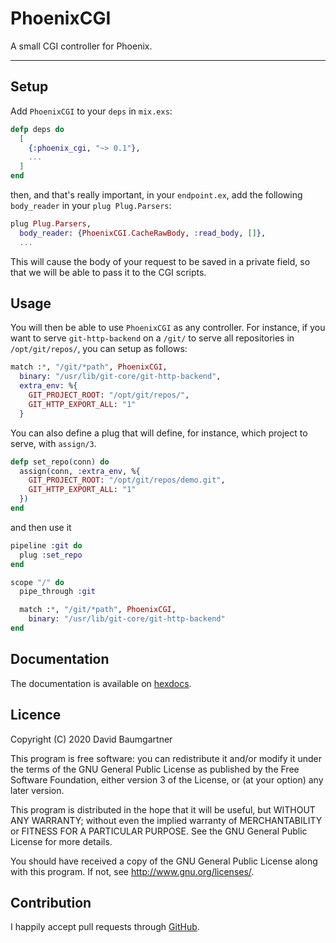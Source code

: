 # PhoenixCGI

A small CGI controller for Phoenix.

---

## Setup

Add `PhoenixCGI` to your `deps` in `mix.exs`:

```elixir
defp deps do
  [
    {:phoenix_cgi, "~> 0.1"},
    ...
  ]
end
```

then, and that's really important, in your `endpoint.ex`, add the following `body_reader` in your `plug Plug.Parsers`:

```elixir
plug Plug.Parsers,
  body_reader: {PhoenixCGI.CacheRawBody, :read_body, []},
  ...
```

This will cause the body of your request to be saved in a private field, so that we will be able to
pass it to the CGI scripts.

## Usage

You will then be able to use `PhoenixCGI` as any controller. For instance, if you want to serve `git-http-backend` on a
`/git/` to serve all repositories in `/opt/git/repos/`, you can setup as follows:

```elixir
match :*, "/git/*path", PhoenixCGI,
  binary: "/usr/lib/git-core/git-http-backend",
  extra_env: %{
    GIT_PROJECT_ROOT: "/opt/git/repos/",
    GIT_HTTP_EXPORT_ALL: "1"
  }
```

You can also define a plug that will define, for instance, which project to serve, with `assign/3`.

```elixir
defp set_repo(conn) do
  assign(conn, :extra_env, %{
    GIT_PROJECT_ROOT: "/opt/git/repos/demo.git",
    GIT_HTTP_EXPORT_ALL: "1"
  })
end
```

and then use it

```elixir
pipeline :git do
  plug :set_repo
end

scope "/" do
  pipe_through :git

  match :*, "/git/*path", PhoenixCGI,
    binary: "/usr/lib/git-core/git-http-backend"
end
```

## Documentation

The documentation is available on [hexdocs](https://hexdocs.pm/phoenix_cgi/0.1.0/PhoenixCGI.html#content).

## Licence

Copyright (C) 2020 David Baumgartner

This program is free software: you can redistribute it and/or modify it
under the terms of the GNU General Public License as published by the Free
Software Foundation, either version 3 of the License, or (at your option)
any later version.

This program is distributed in the hope that it will be useful, but WITHOUT
ANY WARRANTY; without even the implied warranty of MERCHANTABILITY or
FITNESS FOR A PARTICULAR PURPOSE. See the GNU General Public License for
more details.

You should have received a copy of the GNU General Public License along
with this program. If not, see <http://www.gnu.org/licenses/>.

## Contribution

I happily accept pull requests through [GitHub](https://github.com/publica-re/phoenix_cgi).
